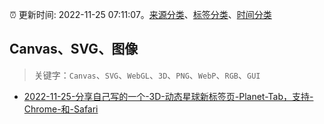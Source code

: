 :alarm_clock: 更新时间: 2022-11-25 07:11:07。[来源分类](../README.md)、[标签分类](../TAGS.md)、[时间分类](../TIMELINE.md)

## Canvas、SVG、图像


> 关键字：`Canvas`、`SVG`、`WebGL`、`3D`、`PNG`、`WebP`、`RGB`、`GUI`



- [2022-11-25-分享自己写的一个-3D-动态星球新标签页-Planet-Tab，支持-Chrome-和-Safari](https://www.v2ex.com/t/897835) 